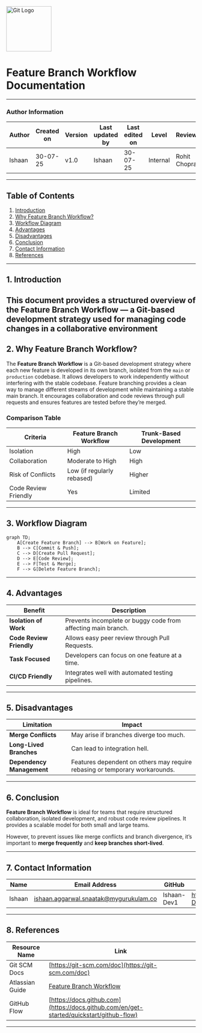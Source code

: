 
<img src="https://git-scm.com/images/logos/downloads/Git-Icon-1788C.png" alt="Git Logo" width="120"/>

# Feature Branch Workflow Documentation

---

### Author Information

| **Author**   | **Created on** | **Version** | **Last updated by** | **Last edited on** | **Level** | **Reviewer**  |
|--------------|----------------|-------------|---------------------|--------------------|-----------|---------------|
| Ishaan    | 30-07-25    | v1.0  |  Ishaan  |30-07-25   | Internal    | Rohit Chopra    | 

---

## Table of Contents

1. [Introduction](#1-introduction)  
2. [Why Feature Branch Workflow?](#2-why-feature-branch-workflow)  
3. [Workflow Diagram](#3-workflow-diagram)  
4. [Advantages](#4-advantages)  
5. [Disadvantages](#5-disadvantages)  
6. [Conclusion](#6-conclusion)  
7. [Contact Information](#7-contact-information)  
8. [References](#8-references)

---

## 1. Introduction

This document provides a structured overview of the Feature Branch Workflow — a Git-based development strategy used for managing code changes in a collaborative environment
---

## 2. Why Feature Branch Workflow?

The **Feature Branch Workflow** is a Git-based development strategy where each new feature is developed in its own branch, isolated from the `main` or `production` codebase. It allows developers to work independently without interfering with the stable codebase.
Feature branching provides a clean way to manage different streams of development while maintaining a stable main branch. It encourages collaboration and code reviews through pull requests and ensures features are tested before they’re merged.

###  Comparison Table

| Criteria               | Feature Branch Workflow       | Trunk-Based Development      |
|------------------------|-------------------------------|------------------------------|
| Isolation              | High                          | Low                          |
| Collaboration          | Moderate to High              | High                         |
| Risk of Conflicts      | Low (if regularly rebased)    | Higher                       |
| Code Review Friendly   | Yes                         |  Limited                   |

---

## 3. Workflow Diagram

```mermaid
graph TD;
    A[Create Feature Branch] --> B[Work on Feature];
    B --> C[Commit & Push];
    C --> D[Create Pull Request];
    D --> E[Code Review];
    E --> F[Test & Merge];
    F --> G[Delete Feature Branch];
```
---

## 4. Advantages

| Benefit                  | Description                                                   |
| ------------------------ | ------------------------------------------------------------- |
| **Isolation of Work**    | Prevents incomplete or buggy code from affecting main branch. |
| **Code Review Friendly** | Allows easy peer review through Pull Requests.                |
| **Task Focused**         | Developers can focus on one feature at a time.                |
| **CI/CD Friendly**       | Integrates well with automated testing pipelines.             |

---

## 5. Disadvantages

| Limitation                | Impact                                                                      |
| ------------------------- | --------------------------------------------------------------------------- |
| **Merge Conflicts**       | May arise if branches diverge too much.                                     |
| **Long-Lived Branches**   | Can lead to integration hell.                                               |
| **Dependency Management** | Features dependent on others may require rebasing or temporary workarounds. |

---
## 6. Conclusion

**Feature Branch Workflow** is ideal for teams that require structured collaboration, isolated development, and robust code review pipelines. It provides a scalable model for both small and large teams.

However, to prevent issues like merge conflicts and branch divergence, it’s important to **merge frequently** and **keep branches short-lived**.

---
## 7. Contact Information

| Name| Email Address      | GitHub | URL |
|-----|--------------------------|-------------|---------|
| Ishaan | ishaan.aggarwal.snaatak@mygurukulam.co|  Ishaan-Dev1  |   https://github.com/Ishaan-Dev1  |

---
## 8. References

| Resource Name   | Link                                                                                                           |
| --------------- | -------------------------------------------------------------------------------------------------------------- |
| Git SCM Docs    | [https://git-scm.com/doc](https://git-scm.com/doc)                                                             |
| Atlassian Guide | [Feature Branch Workflow](https://www.atlassian.com/git/tutorials/comparing-workflows/feature-branch-workflow) |
| GitHub Flow     | [https://docs.github.com](https://docs.github.com/en/get-started/quickstart/github-flow)                       |

---

